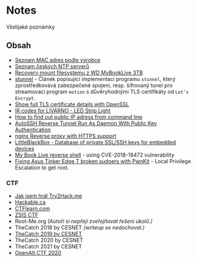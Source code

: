 # Notes
Všelijaké poznámky

## Obsah
- [Seznam MAC adres podle výrobce](macvendors.txt)
- [Seznam českých NTP serverů](czech-ntp-list.md)
- [Recovery mount filesystemu z WD MyBookLive 3TB](wdmybookliverecovery.md)
- [stunnel](stunnel.md) - Článek popisující implementaci programu `stunnel`, který zprostředkovává zabezpečené spojení, resp. šifrovaný tunel pro streamovací program `motion` s důvěryhodnými TLS certifikáty od `Let's Encrypt`.
- [Show full TLS certificate details with OpenSSL](certificate.md)
- [IR codes for LIVARNO - LED Strip Light](https://github.com/irplus-remote/irplus-codes.github.io/issues/462)
- [How to find out public IP adress from command line](public-ip.md)
- [AutoSSH Reverse Tunnel Run As Daemon With Public Key Authentication](autosshtunnel.md)
- [nginx Reverse proxy with HTTPS support](nginx-https-reverse-proxy.md)
- [LittleBlackBox - Database of private SSL/SSH keys for embedded devices](littleblackbox.csv)
- [My Book Live reverse shell](mybooklive_reverse_shell.md) - using CVE-2018-18472 vulnerability
- [Fixing Asus Tinker Edge T broken sudoers with PwnKit](pwnkit_on_asus_tinker.md) - Local Privilege Escalation to get root.

### CTF
- [Jak jsem hrál Try2Hack.me](try2hack.md)
- [Hackable.ca](hackable.md)
- [CTFlearn.com](ctflearn.md)
- [ZSIS CTF](zsis-ctf.md)
- Root-Me.org _(Autoři si nepřejí zveřejňovat řešení úkolů.)_
- TheCatch 2018 by CESNET _(writeup se nedochoval.)_
- [TheCatch 2019 by CESNET ](https://github.com/odolezal/TheCatch2019)
- TheCatch 2020 by CESNET
- TheCatch 2021 by CESNET
- [OpenAlt CTF 2020](https://github.com/odolezal/notes/tree/master/openalt-ctf)
